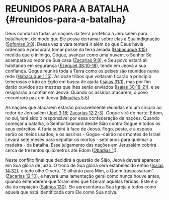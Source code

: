 # REUNIDOS PARA A BATALHA {#reunidos-para-a-batalha}

Deus conduzirá todas as nações da terra profética a Jerusalém para batalharem, de modo que Ele possa derramar sobre elas a Sua indignação ([Sofonias 3:8](http://bibliaonline.com.br/acf/sf/3/8)). Dessa vez a vara tentará ir além do que Deus havia ordenado e procurará tomar posse da terra amada ([Habacuque 1:15](http://bibliaonline.com.br/acf/hc/1/15)) medida que o inimigo, Gogue, avançar como uma&#039;nuvem, o Senhor Se acampará ao redor de Sua casa ([Zacarias 9:8](http://bibliaonline.com.br/acf/zc/9/8)), e Seu povo estará ali habitando em segurança ([Ezequiel 38:10-18](http://bibliaonline.com.br/acf/ez/38/10-18)), tendo em Jeová a sua confiança. Gogue reunirá toda a Terra como os peixes são reunidos numa rede ([Habacuque 1:15](http://bibliaonline.com.br/acf/hc/1/15)). As doze tribos que voltaram ficarão a princípio temerosas e irão ao Egito em busca de ajuda ([Isaías 31:1](http://bibliaonline.com.br/acf/is/31/1)), mas por fim darão ouvidos aos mestres que lhes serão enviados ([Isaías 30:18-21](http://bibliaonline.com.br/acf/is/30/18-21)), e se resignarão a confiar em Jeová. Quando os assírios atacarem, o povo encontrará paz em Jeová ([Miquéias 5:5](http://bibliaonline.com.br/acf/mq/5/5)).

As nações que atacarem estarão provavelmente reunidas em um círculo ao redor de Jerusalém ([Joel 3:16](http://bibliaonline.com.br/acf/jl/3/16); [Zacarias 12:2-3](http://bibliaonline.com.br/acf/zc/12/2-3)). Gogue virá do norte; Edom, no sul, terá sido o responsável por essa confederação de nações. Quando começar a batalha, o Senhor bramará desde Sião contra Gogue e todos os seus exércitos. A fúria subirá à face de Jeová. Fogo, peste, e a espada serão os meios usados, e os assírios - Gogue -cairão nos montes de Israel Levará sete meses para sepultar os mortos - sete anos para queimar a madeira - da batalha. Esse julgamento das nações em Jerusalém cobrirá cerca de trezentos quilômetros até Edom ([Obadias 1](http://bibliaonline.com.br/acf/ob/1):).

Neste conflito final que decidirá a questão de Sião, Jeová deverá aparecer em Sua glória de juízo. O trono de Sua glória será estabelecido então ([Isaías 14:32](http://bibliaonline.com.br/acf/is/14/32)), e todo olho O verá. &quot;E olharão para Mim, a Quem traspassaram&quot; ([Zacarias 12:10](http://bibliaonline.com.br/acf/zc/12/10)), e haverá uma lamentação geral como nunca houve antes, quando entenderem que foram eles que fizeram aquelas feridas. Este é o dia da expiação ([Salmos 130](http://bibliaonline.com.br/acf/sl/13/0)). Ele apresentará a Sua Igreja a todos como aquela que está identificada com Ele como Sua noiva.